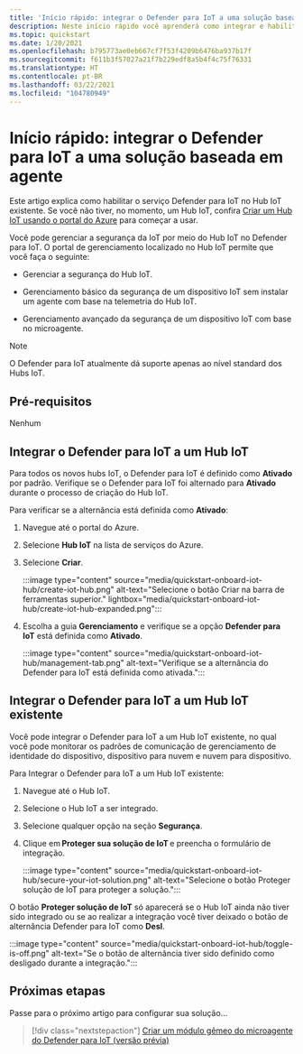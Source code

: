 ```yaml
---
title: 'Início rápido: integrar o Defender para IoT a uma solução baseada em agente'
description: Neste início rápido você aprenderá como integrar e habilitar o serviço de segurança do Defender para IoT no Hub IoT do Azure.
ms.topic: quickstart
ms.date: 1/20/2021
ms.openlocfilehash: b795773ae0eb667cf7f53f4209b6476ba937b17f
ms.sourcegitcommit: f611b3f57027a21f7b229edf8a5b4f4c75f76331
ms.translationtype: HT
ms.contentlocale: pt-BR
ms.lasthandoff: 03/22/2021
ms.locfileid: "104780949"
---
```

# <a name="quickstart-onboard-defender-for-iot-to-an-agent-based-solution"></a>Início rápido: integrar o Defender para IoT a uma solução baseada em agente

Este artigo explica como habilitar o serviço Defender para IoT no Hub IoT existente. Se você não tiver, no momento, um Hub IoT, confira [Criar um Hub IoT usando o portal do Azure](../iot-hub/iot-hub-create-through-portal.md) para começar a usar.

Você pode gerenciar a segurança da IoT por meio do Hub IoT no Defender para IoT. O portal de gerenciamento localizado no Hub IoT permite que você faça o seguinte: 

- Gerenciar a segurança do Hub IoT.

- Gerenciamento básico da segurança de um dispositivo IoT sem instalar um agente com base na telemetria do Hub IoT. 

- Gerenciamento avançado da segurança de um dispositivo IoT com base no microagente.

> [!NOTE]
> O Defender para IoT atualmente dá suporte apenas ao nível standard dos Hubs IoT.

## <a name="prerequisites"></a>Pré-requisitos

Nenhum

## <a name="onboard-defender-for-iot-to-an-iot-hub"></a>Integrar o Defender para IoT a um Hub IoT

Para todos os novos hubs IoT, o Defender para IoT é definido como **Ativado** por padrão. Verifique se o Defender para IoT foi alternado para **Ativado** durante o processo de criação do Hub IoT.

Para verificar se a alternância está definida como **Ativado**:

1. Navegue até o portal do Azure.

1. Selecione **Hub IoT** na lista de serviços do Azure.

1. Selecione **Criar**.

    :::image type="content" source="media/quickstart-onboard-iot-hub/create-iot-hub.png" alt-text="Selecione o botão Criar na barra de ferramentas superior." lightbox="media/quickstart-onboard-iot-hub/create-iot-hub-expanded.png":::

1. Escolha a guia **Gerenciamento** e verifique se a opção **Defender para IoT** está definida como **Ativado**.

    :::image type="content" source="media/quickstart-onboard-iot-hub/management-tab.png" alt-text="Verifique se a alternância do Defender para IoT está definida como ativada.":::

## <a name="onboard-defender-for-iot-to-an-existing-iot-hub"></a>Integrar o Defender para IoT a um Hub IoT existente

Você pode integrar o Defender para IoT a um Hub IoT existente, no qual você pode monitorar os padrões de comunicação de gerenciamento de identidade do dispositivo, dispositivo para nuvem e nuvem para dispositivo.

Para Integrar o Defender para IoT a um Hub IoT existente:

1. Navegue até o Hub IoT. 

1. Selecione o Hub IoT a ser integrado.

1. Selecione qualquer opção na seção **Segurança**.

1. Clique em **Proteger sua solução de IoT** e preencha o formulário de integração. 

    :::image type="content" source="media/quickstart-onboard-iot-hub/secure-your-iot-solution.png" alt-text="Selecione o botão Proteger solução de IoT para proteger a solução.":::

O botão **Proteger solução de IoT** só aparecerá se o Hub IoT ainda não tiver sido integrado ou se ao realizar a integração você tiver deixado o botão de alternância Defender para IoT como **Desl**.

:::image type="content" source="media/quickstart-onboard-iot-hub/toggle-is-off.png" alt-text="Se o botão de alternância tiver sido definido como desligado durante a integração.":::

## <a name="next-steps"></a>Próximas etapas

Passe para o próximo artigo para configurar sua solução...

> [!div class="nextstepaction"]
> [Criar um módulo gêmeo do microagente do Defender para IoT (versão prévia)](quickstart-create-micro-agent-module-twin.md)
